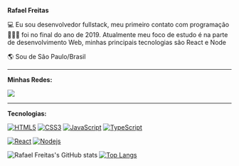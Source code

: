 **Rafael Freitas**

💻 Eu sou desenvolvedor fullstack, meu primeiro contato com programação 👨🏻‍💻 foi no final do ano de 2019. Atualmente meu foco de estudo é na parte de desenvolvimento Web, minhas principais tecnologias são React e Node

🌎 Sou de São Paulo/Brasil

<hr>

**Minhas Redes:**

<a href="https://www.linkedin.com/in/rafael-freitas-65382420b/"><img src="https://img.shields.io/badge/LinkedIn-0077B5?style=for-the-badge&logo=linkedin&logoColor=white"/></a>
<hr>

**Tecnologias:**

[![HTML5](https://img.shields.io/badge/HTML5-E34F26?style=for-the-badge&logo=html5&logoColor=white)](https://github.com/vidarafael)
[![CSS3](https://img.shields.io/badge/CSS3-1572B6?style=for-the-badge&logo=css3&logoColor=white)](https://github.com/vidarafael)
[![JavaScript](https://img.shields.io/badge/JavaScript-323330?style=for-the-badge&logo=javascript&logoColor=F7DF1E)](https://github.com/vidarafael)
[![TypeScript](https://img.shields.io/badge/TypeScript-007ACC?style=for-the-badge&logo=typescript&logoColor=white)](https://github.com/vidarafael)

[![React](https://img.shields.io/badge/React-20232A?style=for-the-badge&logo=react&logoColor=61DAFB)](https://github.com/vidarafael)
[![Nodejs](https://img.shields.io/badge/Node.js-339933?style=for-the-badge&logo=nodedotjs&logoColor=white)](https://github.com/vidarafael)

![Rafael Freitas's GitHub stats](https://github-readme-stats.vercel.app/api?username=vidarafael&show_icons=true&theme=tokyonight)
[![Top Langs](https://github-readme-stats.vercel.app/api/top-langs/?username=vidarafael&layout=compact&theme=tokyonight)](https://github.com/vidarafael/github-readme-stats)
